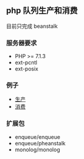 ## php 队列生产和消费

目前只完成 beanstalk 

### 服务器要求

- PHP >= 7.1.3
- ext-pcntl
- ext-posix

### 例子

- [生产](./example/push.php)
- [消费](./example/pop.php)


### 扩展包

- enqueue/enqueue
- enqueue/pheanstalk
- monolog/monolog
